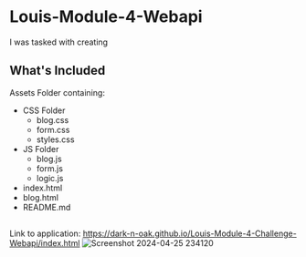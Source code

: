 # Louis-Module-4-Webapi
I was tasked with creating

## What's Included
Assets Folder containing:
* CSS Folder
  * blog.css
  * form.css
  * styles.css
* JS Folder
  * blog.js
  * form.js
  * logic.js
* index.html
* blog.html
* README.md
##
Link to application: https://dark-n-oak.github.io/Louis-Module-4-Challenge-Webapi/index.html
![Screenshot 2024-04-25 234120](https://github.com/Dark-N-Oak/Louis-Module-4-Challenge-Webapi/assets/163933013/a1afc023-fe1e-46ca-9e0e-1f28b6173127)
